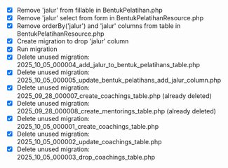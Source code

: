- [x] Remove 'jalur' from fillable in BentukPelatihan.php
- [x] Remove 'jalur' select from form in BentukPelatihanResource.php
- [x] Remove orderBy('jalur') and 'jalur' columns from table in BentukPelatihanResource.php
- [x] Create migration to drop 'jalur' column
- [x] Run migration
- [x] Delete unused migration: 2025_10_05_000004_add_jalur_to_bentuk_pelatihans_table.php
- [x] Delete unused migration: 2025_10_05_000005_update_bentuk_pelatihans_add_jalur_column.php
- [x] Delete unused migration: 2025_09_28_000007_create_coachings_table.php (already deleted)
- [x] Delete unused migration: 2025_09_28_000008_create_mentorings_table.php (already deleted)
- [x] Delete unused migration: 2025_10_05_000001_create_coachings_table.php
- [x] Delete unused migration: 2025_10_05_000002_update_coachings_table.php
- [x] Delete unused migration: 2025_10_05_000003_drop_coachings_table.php
